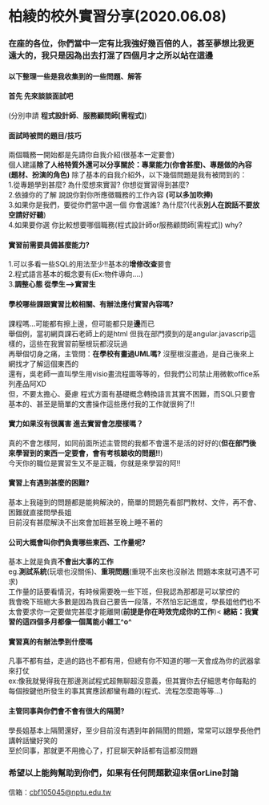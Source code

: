 # 柏綾的校外實習分享(2020.06.08)
### 在座的各位，你們當中一定有比我強好幾百倍的人，甚至夢想比我更遠大的，我只是因為出去打混了四個月才之所以站在這邊
#### 以下整理一些是我收集到的一些問題、解答
#### 首先 先來談談面試吧
(分別申請 **程式設計師**、**服務顧問師[需程式]**)
#### 面試時被問的題目/技巧</br>
 兩個職務一開始都是先請你自我介紹(很基本一定要會)</br>
 個人建議**除了人格特質外還可以分享關於：專業能力(你會甚麼)、專題做的內容(題材、扮演的角色)**
 除了基本的自我介紹外，以下幾個問題是我有被問到的：</br>
 1.從專題學到甚麼? 為什麼想來實習? 你想從實習得到甚麼? </br>
 2.依據你的了解 說說你對你所應徵職務的工作內容 **(可以多加吹捧)**</br>
 3.如果你是我們，要從你們當中選一個 你會選誰? 為什麼?(代表**別人在說話不要放空請好好聽**)</br>
 4.如果要你選 你比較想要哪個職務(程式設計師or服務顧問師[需程式]) why?</br>
#### 實習前需要具備甚麼能力?</br>
1.可以多看一些SQL的用法至少!!基本的**增修改查**要會</br>
2.程式語言基本的概念要有(Ex:物件導向....)</br>
3.**調整心態 從學生-->實習生**
#### 學校哪些課跟實習比較相關、有辦法應付實習內容嗎?</br>
課程嗎...可能都有擦上邊，但可能都只是**邊**而已</br>
舉個例，當初網頁課石老師上的是html 但我在部門摸到的是angular.javascrip這樣的，這些在我實習前壓根玩都沒玩過</br>
再舉個切身之痛，主管問：**在學校有畫過UML嗎?** 沒壓根沒畫過，是自己後來上網找才了解這個東西的</br>
還有，吳老師一直叫學生用visio畫流程圖等等的，但我們公司禁止用微軟office系列產品阿XD</br>
但，不要太擔心、憂慮 程式方面有基礎概念轉換語言其實不困難，而SQL只要會基本的、甚至是簡單的文書操作這些應付我的工作就很夠了!!
#### 實力如果沒有很厲害 進去實習會怎麼樣嗎？
真的不會怎樣阿，如同前面所述主管問的我都不會還不是活的好好的(**但在部門後來學習到的東西一定要會，會有考核驗收的問題!!**)</br>
今天你的職位是實習生又不是正職，你就是來學習的阿!!
#### 實習上有遇到甚麼的困難?
基本上我碰到的問題都是能夠解決的，簡單的問題先看部門教材、文件，再不會、困難就直接問學長姐</br>
目前沒有甚麼解決不出來會加班甚至晚上睡不著的
#### 公司大概會叫你們負責哪些東西、工作量呢?
基本上就是負責**不會出大事的工作**</br>
eg.**測試系統**(玩壞也沒關係)、**重現問題**(重現不出來也沒辦法 問題本來就可遇不可求)</br>
工作量的話要看情況，有時候需要晚一些下班，但我認為那都是可以掌控的</br>
我會晚下班絕大多數是因為我自己要告一段落，不然怕忘記進度，學長姐他們也不太會要求你一定要做完甚麼才能離開(**前提是你在時效完成你的工作**)<
**總結：我實習的這四個多月都像一個萬能小雜工^o^**
#### 實習真的有辦法學到什麼嗎
凡事不都有益，走過的路也不都有用，但總有你不知道的哪一天會成為你的武器拿來打仗</br>
ex:像我就覺得我在那邊測試程式超無聊超沒意義，但其實你去仔細思考你每點的每個按鍵他所發生的事其實應該都蠻有趣的(程式、流程怎麼跑等等...)</br>
#### 主管同事與你們會不會有很大的隔閡?
學長姐基本上隔閡還好，至少目前沒有遇到年齡隔閡的問題，常常可以跟學長他們講幹話蠻好笑的</br>
至於同事，那就更不用擔心了，打屁聊天幹話都有這都沒問題
### 希望以上能夠幫助到你們，如果有任何問題歡迎來信orLine討論 
信箱：cbf105045@nptu.edu.tw


